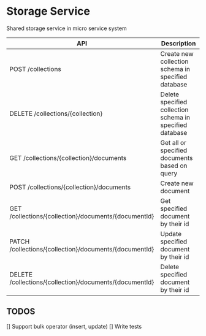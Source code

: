 # Storage Service

Shared storage service in micro service system

| API | Description |
|-|-|   
| POST /collections| Create new collection schema in specified database |
| DELETE /collections/{collection}| Delete specified collection schema in specified database |
| GET /collections/{collection}/documents | Get all or specified documents based on query  |
| POST /collections/{collection}/documents | Create new document  |
| GET /collections/{collection}/documents/{documentId} | Get specified document by their id  |
| PATCH /collections/{collection}/documents/{documentId} | Update specified document by their id  |
| DELETE /collections/{collection}/documents/{documentId} | Delete  specified document by their id  |

## TODOS

[] Support bulk operator (insert, update)
[] Write tests